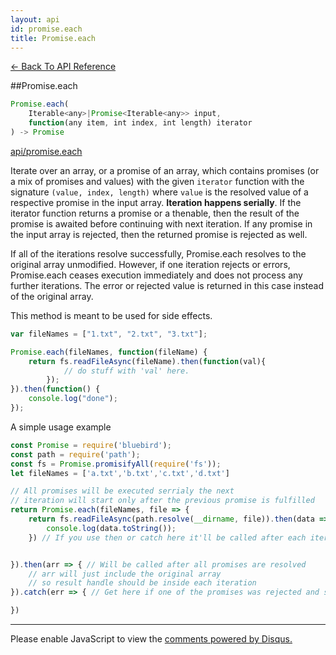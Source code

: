 ```yaml
---
layout: api
id: promise.each
title: Promise.each
---
```




[← Back To API Reference](/docs/api-reference.html)
<div class="api-code-section"><markdown>
##Promise.each

```js
Promise.each(
    Iterable<any>|Promise<Iterable<any>> input,
    function(any item, int index, int length) iterator
) -> Promise
```

[api/promise.each](unfinished-article)

Iterate over an array, or a promise of an array, which contains promises (or a mix of promises and values) with the given `iterator` function with the signature `(value, index, length)` where `value` is the resolved value of a respective promise in the input array. **Iteration happens serially**. If the iterator function returns a promise or a thenable, then the result of the promise is awaited before continuing with next iteration. If any promise in the input array is rejected, then the returned promise is rejected as well.

If all of the iterations resolve successfully, Promise.each resolves to the original array unmodified.  However, if one iteration rejects or errors, Promise.each ceases execution immediately and does not process any further iterations.  The error or rejected value is returned in this case instead of the original array.

This method is meant to be used for side effects. 

```js
var fileNames = ["1.txt", "2.txt", "3.txt"];

Promise.each(fileNames, function(fileName) {
    return fs.readFileAsync(fileName).then(function(val){
            // do stuff with 'val' here.  
        });
}).then(function() {
    console.log("done");
});
```

A simple usage example 

```js
const Promise = require('bluebird');
const path = require('path');
const fs = Promise.promisifyAll(require('fs'));
let fileNames = ['a.txt','b.txt','c.txt','d.txt']

// All promises will be executed serrialy the next 
// iteration will start only after the previous promise is fulfilled
return Promise.each(fileNames, file => {
    return fs.readFileAsync(path.resolve(__dirname, file)).then(data => {
        console.log(data.toString());
    }) // If you use then or catch here it'll be called after each iteration 


}).then(arr => { // Will be called after all promises are resolved 
    // arr will just include the original array 
    // so result handle should be inside each iteration
}).catch(err => { // Get here if one of the promises was rejected and stop all others

})
```

<hr>
</markdown></div>

<div id="disqus_thread"></div>
<script type="text/javascript">
    var disqus_title = "Promise.each";
    var disqus_shortname = "bluebirdjs";
    var disqus_identifier = "disqus-id-promise.each";

    (function() {
        var dsq = document.createElement("script"); dsq.type = "text/javascript"; dsq.async = true;
        dsq.src = "//" + disqus_shortname + ".disqus.com/embed.js";
        (document.getElementsByTagName("head")[0] || document.getElementsByTagName("body")[0]).appendChild(dsq);
    })();
</script>
<noscript>Please enable JavaScript to view the <a href="https://disqus.com/?ref_noscript" rel="nofollow">comments powered by Disqus.</a></noscript>

